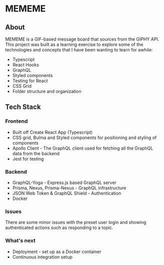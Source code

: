 # MEMEME

## About

MEMEME is a GIF-based message board that sources from the GIPHY API. This project was built as a learning exercise to explore some of the technologies and concepts that I have been wanting to learn for awhile:

- Typescript
- React Hooks
- GraphQL
- Styled components
- Testing for React
- CSS Grid
- Folder structure and organization

## Tech Stack

### Frontend

- Built off Create React App (Typescript)
- CSS grid, Bulma and Styled components for positioning and styling of components
- Apollo Client - The GraphQL client used for fetching all the GraphQL data from the backend
- Jest for testing

### Backend

- GraphQL-Yoga - Express.js based GraphQL server
- Prisma, Nexus, Prisma-Nexus - GraphQL infrastructure
- JSON Web Token & GraphQL Shield - Authentication
- Docker

### Issues

There are some minor issues with the preset user login and showing authenticated actions such as responding to a topic.

### What's next

- Deployment - set up as a Docker container
- Continuous integration setup
